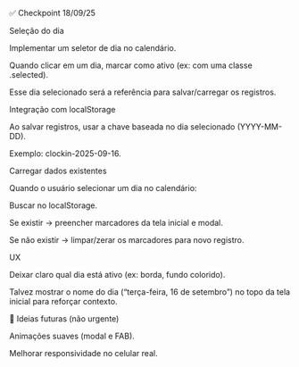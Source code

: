 ✅ Checkpoint 18/09/25

Seleção do dia

Implementar um seletor de dia no calendário.

Quando clicar em um dia, marcar como ativo (ex: com uma classe .selected).

Esse dia selecionado será a referência para salvar/carregar os registros.

Integração com localStorage

Ao salvar registros, usar a chave baseada no dia selecionado (YYYY-MM-DD).

Exemplo: clockin-2025-09-16.

Carregar dados existentes

Quando o usuário selecionar um dia no calendário:

Buscar no localStorage.

Se existir → preencher marcadores da tela inicial e modal.

Se não existir → limpar/zerar os marcadores para novo registro.

UX

Deixar claro qual dia está ativo (ex: borda, fundo colorido).

Talvez mostrar o nome do dia (“terça-feira, 16 de setembro”) no topo da tela inicial para reforçar contexto.


🚀 Ideias futuras (não urgente)

Animações suaves (modal e FAB).

Melhorar responsividade no celular real.